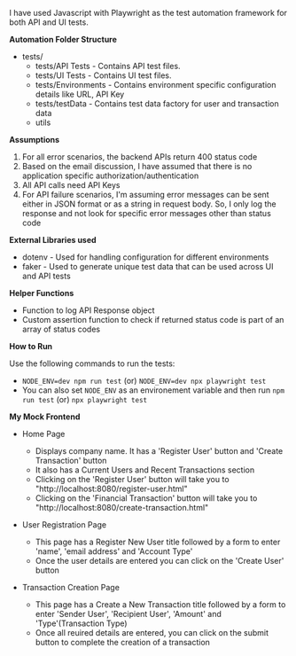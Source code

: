 I have used Javascript with Playwright as the test automation framework for both API and UI tests. 

**Automation Folder Structure**
- tests/ 
    - tests/API Tests - Contains API test files. 
    - tests/UI Tests - Contains UI test files.
    - tests/Environments - Contains environment specific configuration details like URL, API Key
    - tests/testData - Contains test data factory for user and transaction data
    - utils

**Assumptions**
1. For all error scenarios, the backend APIs return 400 status code
2. Based on the email discussion, I have assumed that there is no application specific authorization/authentication
3. All API calls need API Keys
4. For API failure scenarios, I'm assuming error messages can be sent either in JSON format or as a string in request body. So, I only log the response and not look for specific error messages other than status code


**External Libraries used**
* dotenv - Used for handling configuration for different environments
* faker - Used to generate unique test data that can be used across UI and API tests

**Helper Functions**
* Function to log API Response object
* Custom assertion function to check if returned status code is part of an array of status codes

**How to Run**

Use the following commands to run the tests:
* `NODE_ENV=dev npm run test` (or) `NODE_ENV=dev npx playwright test`
* You can also set `NODE_ENV` as an environement variable and then run `npm run test` (or) `npx playwright test`

**My Mock Frontend**
* Home Page 
    * Displays company name. It has a 'Register User' button and 'Create Transaction' button
    * It also has a Current Users and Recent Transactions section
    * Clicking on the 'Register User' button will take you to "http://localhost:8080/register-user.html"
    * Clicking on the 'Financial Transaction' button will take you to "http://localhost:8080/create-transaction.html"

* User Registration Page
    * This page has a Register New User title followed by a form to enter 'name', 'email address' and 'Account Type'
    * Once the user details are entered you can click on the 'Create User' button
    
* Transaction Creation Page
    * This page has a Create a New Transaction title followed by a form to enter 'Sender User', 'Recipient User', 'Amount' and 'Type'(Transaction Type)
    * Once all reuired details are entered, you can click on the submit button to complete the creation of a transaction


